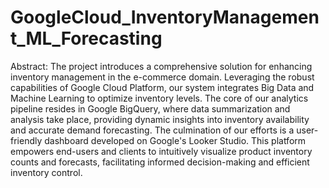 # GoogleCloud_InventoryManagement_ML_Forecasting

Abstract: The project introduces a comprehensive solution for enhancing inventory management in the e-commerce domain. Leveraging the robust capabilities of Google Cloud Platform, our system integrates Big Data and Machine Learning to optimize inventory levels. The core of our analytics pipeline resides in Google BigQuery, where data summarization and analysis take place, providing dynamic insights into inventory availability and accurate demand forecasting. The culmination of our efforts is a user-friendly dashboard developed on Google's Looker Studio. This platform empowers end-users and clients to intuitively visualize product inventory counts and forecasts, facilitating informed decision-making and efficient inventory control.
